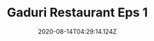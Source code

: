 ---
title: "Gaduri Restaurant Eps 1"
description: "Gaduri Restaurant Eps 1"
date: 2020-08-14T04:29:14.124Z
image: /assets/img/gaduri-restaurant.jpg
iframe: "https://player.aridjaya.com/video/plyr.html?id=eyJpZCI6WyIxYlR4ZF9xMU1JNlJTWlJQU0JSWWozLWpjZ05JZFBZdXciXX0="
---